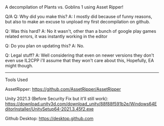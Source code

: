 A decompilation of Plants vs. Goblins 1 using Asset Ripper!

Q/A
Q: Why did you make this?
A: I mostly did because of funny reasons, but also to make an excuse to unpload my first decompilation on github.

Q: Was this hard?
A: No it wasn't, other than a bunch of google play games related errors, it was instantly working in the editor

Q: Do you plan on updating this?
A: No.

Q: Legal stuff?
A: Well considering that even on newer versions they don't even use IL2CPP i'll assume that they won't care about this, Hopefully, EA might though.

--------
Tools Used

AssetRipper: https://github.com/AssetRipper/AssetRipper

Unity 2021.3 (Before Security Fix but it'll still work): https://download.unity3d.com/download_unity/88f88f591b2e/Windows64EditorInstaller/UnitySetup64-2021.3.45f2.exe

Github Desktop: https://desktop.github.com
